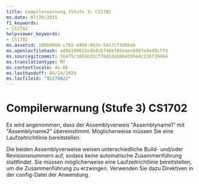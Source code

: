 ```yaml
---
title: Compilerwarnung (Stufe 3) CS1702
ms.date: 07/20/2015
f1_keywords:
- CS1702
helpviewer_keywords:
- CS1702
ms.assetid: 106b9994-c762-44b9-942e-5417cf3dbbab
ms.openlocfilehash: ad86199815e3bdcb746b785eaec6907e8e49cff3
ms.sourcegitcommit: 5b475c1855b32cf78d2d1bbb4295e4c236f39464
ms.translationtype: MT
ms.contentlocale: de-DE
ms.lasthandoff: 09/24/2020
ms.locfileid: "91170622"
---
```

# <a name="compiler-warning-level-3-cs1702"></a>Compilerwarnung (Stufe 3) CS1702

Es wird angenommen, dass der Assemblyverweis "Assemblyname1" mit "Assemblyname2" übereinstimmt. Möglicherweise müssen Sie eine Laufzeitrichtlinie bereitstellen.  
  
 Die beiden Assemblyverweise weisen unterschiedliche Build- und/oder Revisionsnummern auf, sodass keine automatische Zusammenführung stattfindet. Sie müssen möglicherweise eine Laufzeitrichtlinie bereitstellen, um die Zusammenführung zu erzwingen. Verwenden Sie dazu Direktiven in der config-Datei der Anwendung.
